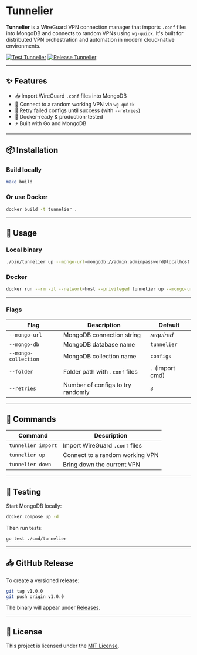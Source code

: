 # Tunnelier

**Tunnelier** is a WireGuard VPN connection manager that imports `.conf` files into MongoDB and connects to random VPNs using `wg-quick`. It's built for distributed VPN orchestration and automation in modern cloud-native environments.

[![Test Tunnelier](https://github.com/vulnebify/tunnelier/actions/workflows/test.yaml/badge.svg)](https://github.com/vulnebify/tunnelier/actions/workflows/test.yaml)
[![Release Tunnelier](https://github.com/vulnebify/tunnelier/actions/workflows/release.yaml/badge.svg)](https://github.com/vulnebify/tunnelier/actions/workflows/release.yaml)

---

## ✨ Features

- 📥 Import WireGuard `.conf` files into MongoDB  
- 🎯 Connect to a random working VPN via `wg-quick`  
- 🔁 Retry failed configs until success (with `--retries`)  
- 🐳 Docker-ready & production-tested  
- ⚡ Built with Go and MongoDB  

---

## 📦 Installation

### Build locally

```bash
make build
```

### Or use Docker

```bash
docker build -t tunnelier .
```

---

## 🚀 Usage

### Local binary

```bash
./bin/tunnelier up --mongo-url=mongodb://admin:adminpassword@localhost:27017
```

### Docker

```bash
docker run --rm -it --network=host --privileged tunnelier up --mongo-url=mongodb://admin:adminpassword@localhost:27017
```

---

### Flags

| Flag                  | Description                          | Default          |
|-----------------------|--------------------------------------|------------------|
| `--mongo-url`         | MongoDB connection string            | *required*       |
| `--mongo-db`          | MongoDB database name                | `tunnelier`      |
| `--mongo-collection`  | MongoDB collection name              | `configs`        |
| `--folder`            | Folder path with `.conf` files       | `.` (import cmd) |
| `--retries`           | Number of configs to try randomly    | `3`              |

---

## 🔧 Commands

| Command             | Description                                 |
|---------------------|---------------------------------------------|
| `tunnelier import`  | Import WireGuard `.conf` files              |
| `tunnelier up`      | Connect to a random working VPN             |
| `tunnelier down`    | Bring down the current VPN                  |

---

## 🧪 Testing

Start MongoDB locally:

```bash
docker compose up -d
```

Then run tests:

```bash
go test ./cmd/tunnelier
```

---

## 📥 GitHub Release

To create a versioned release:

```bash
git tag v1.0.0
git push origin v1.0.0
```

The binary will appear under [Releases](../../releases).

---

## 📝 License

This project is licensed under the [MIT License](./LICENSE).
